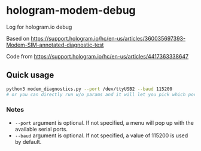 # hologram-modem-debug

Log for hologram.io debug

Based on https://support.hologram.io/hc/en-us/articles/360035697393-Modem-SIM-annotated-diagnostic-test

Code from https://support.hologram.io/hc/en-us/articles/4417363338647

## Quick usage

```bash
python3 modem_diagnostics.py --port /dev/ttyUSB2 --baud 115200
# or you can directly run w/o params and it will let you pick which port to use
```
 
### Notes

- `--port` argument is optional. If not specified, a menu will pop up with the available serial ports.
- `--baud` argument is optional. If not specified, a value of 115200 is used by default.

